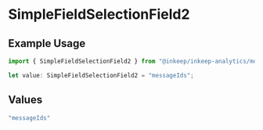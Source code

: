 # SimpleFieldSelectionField2

## Example Usage

```typescript
import { SimpleFieldSelectionField2 } from "@inkeep/inkeep-analytics/models/components";

let value: SimpleFieldSelectionField2 = "messageIds";
```

## Values

```typescript
"messageIds"
```